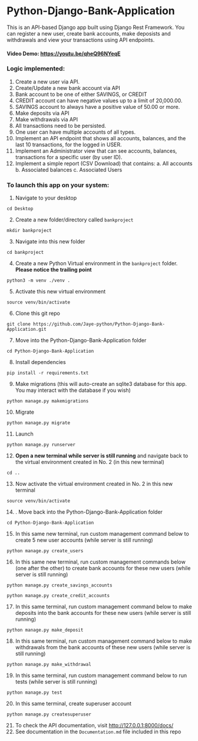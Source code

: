 # Python-Django-Bank-Application
This is an API-based Django app built using Django Rest Framework. You can register a new user, create bank accounts, make deposists and withdrawals and view your transactions using API endpoints.

#### Video Demo: https://youtu.be/qheQ96NYeqE


### Logic implemented:
1. Create a new user via API.
2. Create/Update a new bank account via API
3. Bank account to be one of either SAVINGS, or CREDIT
4. CREDIT account can have negative values up to a limit of 20,000.00.
5. SAVINGS account to always have a positive value of 50.00 or more.
6. Make deposits via API
7. Make withdrawals via API
8. All transactions need to be persisted.
9. One user can have multiple accounts of all types.
10. Implement an API endpoint that shows all accounts, balances, and the last 10 transactions, for the logged in USER.
11. Implement an Administrator view that can see accounts, balances, transactions for a specific user (by user ID).
12. Implement a simple report (CSV Download) that contains:
  a. All accounts
  b. Associated balances
  c. Associated Users


### To launch this app on your system:
1. Navigate to your desktop
```
cd Desktop
```
2. Create a new folder/directory called `bankproject`
```
mkdir bankproject
```
3. Navigate into this new folder
```
cd bankproject
```
4. Create a new Python Virtual environment in the `bankproject` folder. **Please notice the trailing point**
```
python3 -m venv ./venv .
```
5. Activate this new virtual environment
```
source venv/bin/activate
```
6. Clone this git repo
```
git clone https://github.com/Jaye-python/Python-Django-Bank-Application.git
```
7. Move into the Python-Django-Bank-Application folder 
```
cd Python-Django-Bank-Application
```
8. Install dependencies
```
pip install -r requirements.txt
```
9. Make migrations (this will auto-create an sqlite3 database for this app. You may interact with the database if you wish)
```
python manage.py makemigrations
```
10. Migrate
```
python manage.py migrate
```
11. Launch
```
python manage.py runserver
```
12. **Open a new terminal while server is still running** and navigate back to the virtual environment created in No. 2 (in this new terminal)
```
cd ..
```
13. Now activate the virtual environment created in No. 2 in this new terminal
```
source venv/bin/activate
```
14. . Move back into the Python-Django-Bank-Application folder 
```
cd Python-Django-Bank-Application
```
15. In this same new terminal, run custom management command below to create 5 new user accounts (while server is still running)
```
python manage.py create_users
```
16. In this same new terminal, run custom management commands below (one after the other) to create bank accounts for these new users (while server is still running)
```
python manage.py create_savings_accounts
```
```
python manage.py create_credit_accounts
```
17. In this same terminal, run custom management command below to make deposits into the bank accounts for these new users (while server is still running)
```
python manage.py make_deposit
```
18. In this same terminal, run custom management command below to make withdrawals from the bank accounts of these new users (while server is still running)
```
python manage.py make_withdrawal
```
19. In this same terminal, run custom management command below to run tests (while server is still running)
```
python manage.py test
```
20. In this same terminal, create superuser account
```
python manage.py createsuperuser
```
21. To check the API documentation, visit http://127.0.0.1:8000/docs/
22. See documentation in the `Documentation.md` file included in this repo

